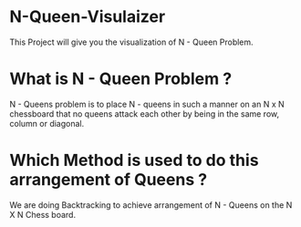 # N-Queen-Visulaizer

This Project will give you the visualization of N - Queen Problem.

# What is N - Queen Problem ?

N - Queens problem is to place N - queens in such a manner on an N x N chessboard that no queens attack each other by being in the same row, column or diagonal.

# Which Method is used to do this arrangement of Queens ?

We are doing Backtracking to achieve arrangement of N - Queens on the N X N Chess board.
